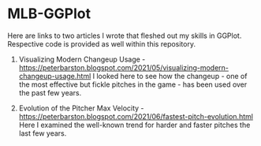 # MLB-GGPlot
Here are links to two articles I wrote that fleshed out my skills in GGPlot. Respective code is provided as well within this repository.

1. Visualizing Modern Changeup Usage - https://peterbarston.blogspot.com/2021/05/visualizing-modern-changeup-usage.html
I looked here to see how the changeup - one of the most effective but fickle pitches in the game - has been used over the past few years. 

2. Evolution of the Pitcher Max Velocity - https://peterbarston.blogspot.com/2021/06/fastest-pitch-evolution.html
Here I examined the well-known trend for harder and faster pitches the last few years.


